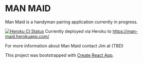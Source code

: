 # MAN MAID

Man Maid is a handyman pairing application currently in progress.

[![Heroku CI Status](https://man-maid.herokuapp.com/last.svg)](https://dashboard.heroku.com/pipelines/3ea73171-38fc-409b-b414-5c5631d9285a/tests)
Currently deployed via Heroku to https://man-maid.herokuapp.com/

For more information about Man Maid contact Jim at (TBD)

This project was bootstrapped with [Create React App](https://github.com/facebook/create-react-app).
